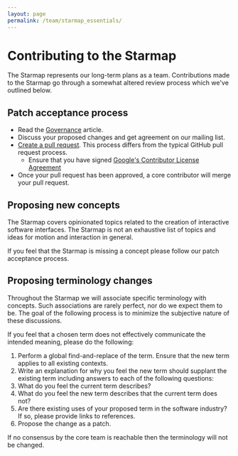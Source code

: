 ```yaml
---
layout: page
permalink: /team/starmap_essentials/
---
```


# Contributing to the Starmap

The Starmap represents our long-term plans as a team. Contributions made to the Starmap go through a somewhat altered review process which we've outlined below.

## Patch acceptance process

- Read the [Governance](../community/governance.md) article.
- Discuss your proposed changes and get agreement on our mailing list.
- [Create a pull request](https://material-motion.gitbooks.io/material-motion-team/content/gitbook_pull_request.html). This process differs from the typical GitHub pull request process.
  - Ensure that you have signed [Google's Contributor License Agreement](https://cla.developers.google.com/)
- Once your pull request has been approved, a core contributor will merge your pull request.

## Proposing new concepts

The Starmap covers opinionated topics related to the creation of interactive software interfaces. The Starmap is not an exhaustive list of topics and ideas for motion and interaction in general.

If you feel that the Starmap is missing a concept please follow our patch acceptance process.

## Proposing terminology changes

Throughout the Starmap we will associate specific terminology with concepts. Such associations are rarely perfect, nor do we expect them to be. The goal of the following process is to minimize the subjective nature of these discussions.

If you feel that a chosen term does not effectively communicate the intended meaning, please do the following:

1. Perform a global find-and-replace of the term. Ensure that the new term applies to all existing contexts. 
1. Write an explanation for why you feel the new term should supplant the existing term including answers to each of the following questions: 
  1. What do you feel the current term describes? 
  1. What do you feel the new term describes that the current term does not? 
  1. Are there existing uses of your proposed term in the software industry? If so, please provide links to references. 
1. Propose the change as a patch.

If no consensus by the core team is reachable then the terminology will not be changed.

